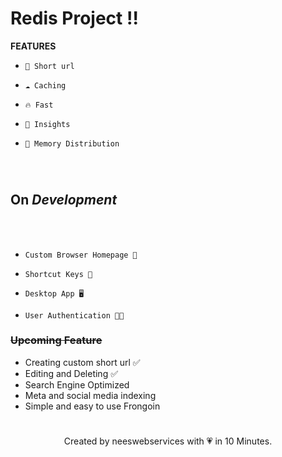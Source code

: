 # Redis Project !!

**FEATURES** <br>

-     🚀 Short url
-     ☁️ Caching
-     🔥 Fast
-     👀 Insights
-     💎 Memory Distribution

<br>

#

## On _Development_

<br>
<br>

-     Custom Browser Homepage 📃
-     Shortcut Keys 🔏
-     Desktop App 🖥
-     User Authentication 🐱‍💻

### ~~Upcoming Feature~~

- Creating custom short url ✅
- Editing and Deleting ✅
- Search Engine Optimized
- Meta and social media indexing
- Simple and easy to use Frongoin

#

<center>Created by neeswebservices with 💗 in 10 Minutes. </center>
